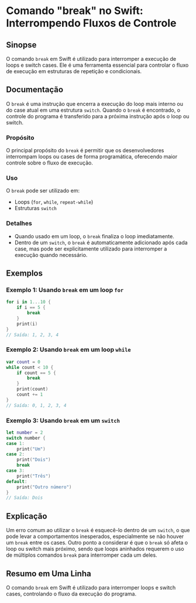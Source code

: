 <!--
Meta Description: # Comando "break" no Swift: Interrompendo Fluxos de Controle ## Sinopse O comando `break` em Swift é utilizado para interromper a execução de loops e ...
Meta Keywords: break, switch, loop, swift, para
-->

# Comando "break" no Swift: Interrompendo Fluxos de Controle

## Sinopse
O comando `break` em Swift é utilizado para interromper a execução de loops e switch cases. Ele é uma ferramenta essencial para controlar o fluxo de execução em estruturas de repetição e condicionais.

## Documentação
O `break` é uma instrução que encerra a execução do loop mais interno ou do case atual em uma estrutura `switch`. Quando o `break` é encontrado, o controle do programa é transferido para a próxima instrução após o loop ou switch.

### Propósito
O principal propósito do `break` é permitir que os desenvolvedores interrompam loops ou cases de forma programática, oferecendo maior controle sobre o fluxo de execução.

### Uso
O `break` pode ser utilizado em:
- Loops (`for`, `while`, `repeat-while`)
- Estruturas `switch`

### Detalhes
- Quando usado em um loop, o `break` finaliza o loop imediatamente.
- Dentro de um `switch`, o `break` é automaticamente adicionado após cada case, mas pode ser explicitamente utilizado para interromper a execução quando necessário.

## Exemplos

### Exemplo 1: Usando `break` em um loop `for`
```swift
for i in 1...10 {
    if i == 5 {
        break
    }
    print(i)
}
// Saída: 1, 2, 3, 4
```

### Exemplo 2: Usando `break` em um loop `while`
```swift
var count = 0
while count < 10 {
    if count == 5 {
        break
    }
    print(count)
    count += 1
}
// Saída: 0, 1, 2, 3, 4
```

### Exemplo 3: Usando `break` em um `switch`
```swift
let number = 2
switch number {
case 1:
    print("Um")
case 2:
    print("Dois")
    break
case 3:
    print("Três")
default:
    print("Outro número")
}
// Saída: Dois
```

## Explicação
Um erro comum ao utilizar o `break` é esquecê-lo dentro de um `switch`, o que pode levar a comportamentos inesperados, especialmente se não houver um `break` entre os cases. Outro ponto a considerar é que o `break` só afeta o loop ou switch mais próximo, sendo que loops aninhados requerem o uso de múltiplos comandos `break` para interromper cada um deles.

## Resumo em Uma Linha
O comando `break` em Swift é utilizado para interromper loops e switch cases, controlando o fluxo da execução do programa.